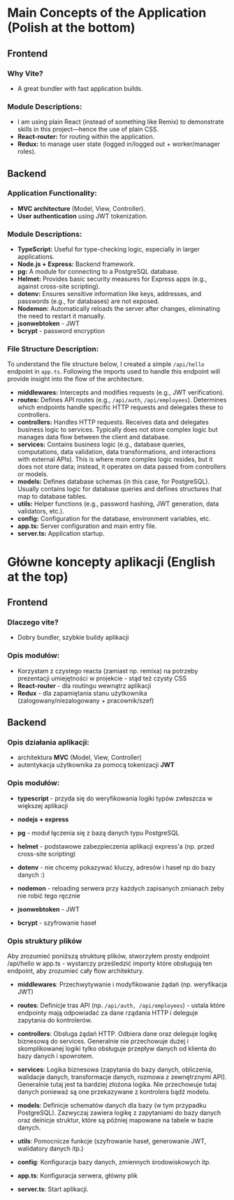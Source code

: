 # Main Concepts of the Application (Polish at the bottom)

## Frontend

### Why Vite?

- A great bundler with fast application builds.

### Module Descriptions:

- I am using plain React (instead of something like Remix) to demonstrate skills in this project—hence the use of plain CSS.
- **React-router:** for routing within the application.
- **Redux:** to manage user state (logged in/logged out + worker/manager roles).

## Backend

### Application Functionality:

- **MVC architecture** (Model, View, Controller).
- **User authentication** using JWT tokenization.

### Module Descriptions:

- **TypeScript:** Useful for type-checking logic, especially in larger applications.
- **Node.js + Express:** Backend framework.
- **pg:** A module for connecting to a PostgreSQL database.
- **Helmet:** Provides basic security measures for Express apps (e.g., against cross-site scripting).
- **dotenv:** Ensures sensitive information like keys, addresses, and passwords (e.g., for databases) are not exposed.
- **Nodemon:** Automatically reloads the server after changes, eliminating the need to restart it manually.
- **jsonwebtoken** - JWT
- **bcrypt** - password encryption

### File Structure Description:

To understand the file structure below, I created a simple `/api/hello` endpoint in `app.ts`. Following the imports used to handle this endpoint will provide insight into the flow of the architecture.

- **middlewares:** Intercepts and modifies requests (e.g., JWT verification).
- **routes:** Defines API routes (e.g., `/api/auth`, `/api/employees`). Determines which endpoints handle specific HTTP requests and delegates these to controllers.
- **controllers:** Handles HTTP requests. Receives data and delegates business logic to services. Typically does not store complex logic but manages data flow between the client and database.
- **services:** Contains business logic (e.g., database queries, computations, data validation, data transformations, and interactions with external APIs). This is where more complex logic resides, but it does not store data; instead, it operates on data passed from controllers or models.
- **models:** Defines database schemas (in this case, for PostgreSQL). Usually contains logic for database queries and defines structures that map to database tables.
- **utils:** Helper functions (e.g., password hashing, JWT generation, data validators, etc.).
- **config:** Configuration for the database, environment variables, etc.
- **app.ts:** Server configuration and main entry file.
- **server.ts:** Application startup.

# Główne koncepty aplikacji (English at the top)

## Frontend

### Dlaczego vite?

- Dobry bundler, szybkie buildy aplikacji

### Opis modułów:

- Korzystam z czystego reacta (zamiast np. remixa) na potrzeby prezentacji umiejętności w projekcie - stąd też czysty CSS
- **React-router** - dla routingu wewnątrz aplikacji
- **Redux** - dla zapamiętania stanu użytkownika (zalogowany/niezalogowany + pracownik/szef)

## Backend

### Opis działania aplikacji:

- architektura **MVC** (Model, View, Controller)
- autentykacja użytkownika za pomocą tokenizacji **JWT**

### Opis modułów:

- **typescript** - przyda się do weryfikowania logiki typów zwłaszcza w większej aplikacji

- **nodejs + express**

- **pg** - moduł łączenia się z bazą danych typu PostgreSQL

- **helmet** - podstawowe zabezpieczenia aplikacji express'a (np. przed cross-site scripting)

- **dotenv** - nie chcemy pokazywać kluczy, adresów i haseł np do bazy danych :)

- **nodemon** - reloading serwera przy każdych zapisanych zmianach żeby nie robić tego ręcznie

- **jsonwebtoken** - JWT

- **bcrypt** - szyfrowanie haseł

### Opis struktury plików

Aby zrozumieć poniższą strukturę plików, stworzyłem prosty endpoint /api/hello w app.ts - wystarczy prześledzić importy które obsługują ten endpoint, aby zrozumieć cały flow architektury.

- **middlewares**: Przechwytywanie i modyfikowanie żądań (np. weryfikacja JWT)

- **routes**: Definicje tras API (np. `/api/auth, /api/employees`) - ustala które endpointy mają odpowiadać za dane rządania HTTP i deleguje zapytania do kontrolerów.

- **controllers**: Obsługa żądań HTTP. Odbiera dane oraz deleguje logikę biznesową do services. Generalnie nie przechowuje dużej i skomplikowanej logiki tylko obsługuje przepływ danych od klienta do bazy danych i spowrotem.

- **services**: Logika biznesowa (zapytania do bazy danych, obliczenia, walidacje danych, transformacje danych, rozmowa z zewnętrznymi API). Generalnie tutaj jest ta bardziej złożona logika. Nie przechowuje tutaj danych ponieważ są one przekazywane z kontrolera bądź modelu.

- **models**: Definicje schematów danych dla bazy (w tym przypadku PostgreSQL). Zazwyczaj zawiera logikę z zapytaniami do bazy danych oraz deinicje struktur, które są później mapowane na tabele w bazie danych.

- **utils**: Pomocnicze funkcje (szyfrowanie haseł, generowanie JWT, walidatory danych itp.)
- **config**: Konfiguracja bazy danych, zmiennych środowiskowych itp.
- **app.ts**: Konfiguracja serwera, główny plik
- **server.ts**: Start aplikacji.
